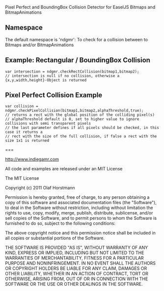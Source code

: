 Pixel Perfect and BoundingBox Collision Detector for EaselJS Bitmaps and BitmapAnimations

## Namespace

The default namespace is 'ndgmr':
To check for a collision between to Bitmaps and/or BitmapAnimations

## Example: Rectangular / BoundingBox Collision
	var intersection = ndgmr.checkRectCollision(bitmap1,bitmap2);
	// intersection is null if no collision, otherwise a {x,y,width,height}-Object is returned

## Pixel Perfect Collision Example
	var collision = ndgmr.checkPixelCollision(bitmap1,bitmap2,alphaThreshold,true);
	// returns a rect with the global position of the colliding pixel(s)
	// alphaThreshold default is 0, set to higher value to ignore collisions with semi transparent pixels
	// the last parameter defines if all pixels should be checked, in this case it returns a
	// rect with the size of the full collision, if false a rect with the size 1x1 is returned

===

http://www.indiegamr.com

All code and examples are released under an MIT License

The MIT License

Copyright (c) 2011 Olaf Horstmann

Permission is hereby granted, free of charge, to any person obtaining a copy
of this software and associated documentation files (the "Software"), to deal
in the Software without restriction, including without limitation the rights
to use, copy, modify, merge, publish, distribute, sublicense, and/or sell
copies of the Software, and to permit persons to whom the Software is
furnished to do so, subject to the following conditions:

The above copyright notice and this permission notice shall be included in
all copies or substantial portions of the Software.

THE SOFTWARE IS PROVIDED "AS IS", WITHOUT WARRANTY OF ANY KIND, EXPRESS OR
IMPLIED, INCLUDING BUT NOT LIMITED TO THE WARRANTIES OF MERCHANTABILITY,
FITNESS FOR A PARTICULAR PURPOSE AND NONINFRINGEMENT. IN NO EVENT SHALL THE
AUTHORS OR COPYRIGHT HOLDERS BE LIABLE FOR ANY CLAIM, DAMAGES OR OTHER
LIABILITY, WHETHER IN AN ACTION OF CONTRACT, TORT OR OTHERWISE, ARISING FROM,
OUT OF OR IN CONNECTION WITH THE SOFTWARE OR THE USE OR OTHER DEALINGS IN
THE SOFTWARE.